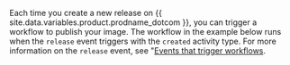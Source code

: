 Each time you create a new release on {{ site.data.variables.product.prodname_dotcom }}, you can trigger a workflow to publish your image. The workflow in the example below runs when the `release` event triggers with the `created` activity type. For more information on the `release` event, see "[Events that trigger workflows](/actions/reference/events-that-trigger-workflows#release).
